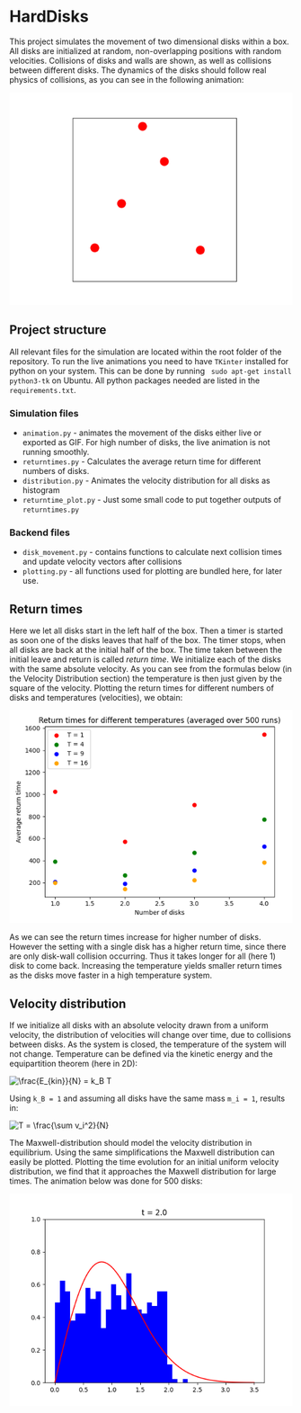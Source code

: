 # HardDisks

This project simulates the movement of two dimensional disks within a box. All disks are 
initialized at random, non-overlapping positions with random velocities. Collisions of disks 
and walls are shown, as well as collisions between different disks. The dynamics of the disks 
should follow real physics of collisions, as you can see in the following animation:

![Dynamics 10 disks](results/dynamics.gif)

## Project structure
All relevant files for the simulation are located within the root folder of the repository.
To run the live animations you need to have `TKinter` installed for python on your system.
This can be done by running ``` sudo apt-get install python3-tk``` on Ubuntu.  All python 
packages needed are listed in the `requirements.txt`.

### Simulation files
* `animation.py` - animates the movement of the disks either live or exported as GIF. For high
number of disks, the live animation is not running smoothly.
* `returntimes.py` - Calculates the average return time for different numbers of disks.
* `distribution.py` - Animates the velocity distribution for all disks as histogram
* `returntime_plot.py` - Just some small code to put together outputs of `returntimes.py`

### Backend files
* `disk_movement.py` - contains functions to calculate next collision times and update velocity vectors
after collisions
* `plotting.py` - all functions used for plotting are bundled here, for later use.

## Return times
Here we let all disks start in the left half of the box. Then a timer is started as soon one of the 
disks leaves that half of the box. The timer stops, when all disks are back at the initial half of the box.
The time taken between the initial leave and return is called *return time*.
We initialize each of the disks with the same absolute velocity. As you can see from the formulas below (in the Velocity Distribution section)
the temperature is then just given by the square of the velocity. 
Plotting the return times for different numbers of disks and temperatures (velocities), we obtain:

![Return times](results/returntimes.png)

As we can see the return times increase for higher number of disks. However the setting with a single disk has a higher return time, since there are only disk-wall
collision occurring. Thus it takes longer for all (here 1) disk to come back.
Increasing the temperature yields smaller return times as the disks move faster in a high temperature system.

## Velocity distribution
If we initialize all disks with an absolute velocity drawn from a uniform velocity, the distribution 
of velocities will change over time, due to collisions between disks. As the system is closed, the 
temperature of the system will not change. Temperature can be defined via the kinetic energy and 
the equipartition theorem (here in 2D):


![\frac{E_{kin}}{N} = k_B T ](https://render.githubusercontent.com/render/math?math=%5Cfrac%7BE_%7Bkin%7D%7D%7BN%7D%20%3D%20k_B%20T%20)

Using `k_B = 1` and assuming all disks have the same mass `m_i = 1`, results in: 

![T = \frac{\sum v_i^2}{N}](https://render.githubusercontent.com/render/math?math=T%20%3D%20%5Cfrac%7B%5Csum%20v_i%5E2%7D%7BN%7D)

The Maxwell-distribution should model the velocity distribution in equilibrium. Using the same 
simplifications the Maxwell distribution can easily be plotted. 
Plotting the time evolution for an initial uniform velocity distribution, we find that it approaches
the Maxwell distribution for large times. The animation below was done for 500 disks:

![Velocity distribution for 500 disks](results/distribution500.gif)



